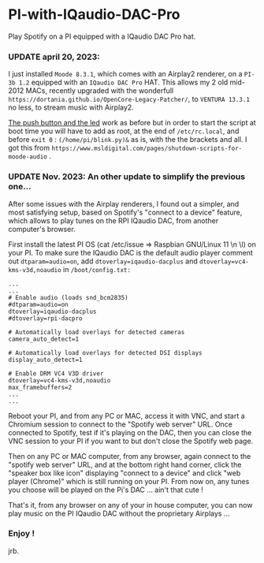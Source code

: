 # PI-with-IQaudio-DAC-Pro
Play Spotify on a PI equipped with a IQaudio DAC Pro hat.

###  UPDATE april 20, 2023:
  
  I just installed `Moode 8.3.1`, which comes with an Airplay2 renderer, on a `PI-3b 1.2` equipped with an `IQaudio DAC Pro` HAT. This allows my 2 old mid-2012 MACs, recently upgraded with the wonderfull `https://dortania.github.io/OpenCore-Legacy-Patcher/`, to `VENTURA 13.3.1` no less, to stream music with Airplay2. 
  
  [The push button and the led](https://github.com/jeanrocco/PI-shutdown-push-button/tree/master) work as before but in order to start the script at boot time you will have to add as root, at the end of  `/etc/rc.local`, and before `exit 0` : `(/home/pi/blink.py)&` as is, with the the brackets and all. I got this from `https://www.msldigital.com/pages/shutdown-scripts-for-moode-audio` .

### UPDATE Nov. 2023: An other update to simplify the previous one...

  After some issues with the Airplay renderers, I found out a simpler, and most satisfying setup, based on Spotify's "connect to a device" feature, which allows to play tunes on the RPI IQaudio DAC, from another computer's browser.
  
  First install the latest PI OS (cat /etc/issue => Raspbian GNU/Linux 11 \n \l) on your PI. To make sure the IQaudio DAC is the default audio player comment out `dtparam=audio=on`, add `dtoverlay=iqaudio-dacplus` and `dtoverlay=vc4-kms-v3d,noaudio` in `/boot/config.txt:` 
```
...
...
# Enable audio (loads snd_bcm2835)
#dtparam=audio=on                       
dtoverlay=iqaudio-dacplus
#dtoverlay=rpi-dacpro

# Automatically load overlays for detected cameras
camera_auto_detect=1

# Automatically load overlays for detected DSI displays
display_auto_detect=1

# Enable DRM VC4 V3D driver
dtoverlay=vc4-kms-v3d,noaudio
max_framebuffers=2
...
...
``` 
 Reboot your PI, and from any PC or MAC, access it with VNC, and start a Chromium session to connect to the "Spotify web server" URL. Once connected to Spotify, test if it's playing on the DAC, then you can close the VNC session to your PI if you want to but don't close the Spotify web page. 
 
 Then on any PC or MAC computer, from any browser, again connect to the "spotify web server" URL, and at the bottom right hand corner, click the "speaker box like icon" displaying "connect to a device" and click "web player (Chrome)" which is still running on your PI. From now on, any tunes you choose will be played on the Pi's DAC ... ain't that cute !
 
 That's it, from any browser on any of your in house computer, you can now play music on the PI IQaudio DAC without the proprietary Airplays ...

 
  

### Enjoy !
jrb.
